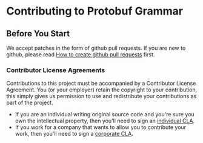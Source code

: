 # Contributing to Protobuf Grammar

## Before You Start

We accept patches in the form of github pull requests. If you are new to
github, please read [How to create github pull requests](https://help.github.com/articles/about-pull-requests/)
first.

### Contributor License Agreements

Contributions to this project must be accompanied by a Contributor License
Agreement. You (or your employer) retain the copyright to your contribution,
this simply gives us permission to use and redistribute your contributions
as part of the project.

* If you are an individual writing original source code and you're sure you
  own the intellectual property, then you'll need to sign an [individual CLA](https://cla.developers.google.com/about/google-individual?csw=1).
* If you work for a company that wants to allow you to contribute your work,
  then you'll need to sign a [corporate CLA](https://cla.developers.google.com/about/google-corporate?csw=1).
